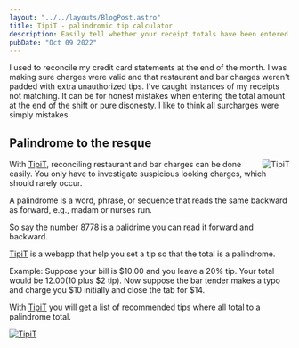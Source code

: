 ```yaml
---
layout: "../../layouts/BlogPost.astro"
title: TipiT - palindromic tip calculator 
description: Easily tell whether your receipt totals have been entered incorrectly!
pubDate: "Oct 09 2022"
---
```


I used to reconcile my credit card statements at the end of the month. I was making sure charges were valid and that restaurant and bar charges weren't padded with extra unauthorized tips. I've caught instances of my receipts not matching. It can be for honest mistakes when entering the total amount at the end of the shift or pure disonesty. I like to think all surcharges were simply mistakes.

## Palindrome to the resque

<a href="https://tipit.web.app"><img alt="TipiT" src="/images/tipit.cut.gif" style="max-width:180px; float: right; margin-left: 10px"/></a>

With [TipiT](https://tipit.web.app), reconciling restaurant and bar charges can be done easily. You only have to investigate suspicious looking charges, which should rarely occur.


A palindrome is a word, phrase, or sequence that reads the same backward as forward, e.g., madam or nurses run.

So say the number 8778 is a palidrime you can read it forward and backward.

[TipiT](https://tipit.web.app) is a webapp that help you set a tip so that the total is a palindrome.

Example: Suppose your bill is $10.00 and you leave a 20% tip. Your total would be $12.00 ($10 plus $2 tip). Now suppose the bar tender makes a typo and charge you $10 initially and close the tab for $14.

With [TipiT](https://tipit.web.app) you will get a list of recommended tips where all total to a palindrome total.

<a href="https://tipit.web.app"><img alt="TipiT" src="/images/tipit_example.png" style="max-width:360px;"/></a>



